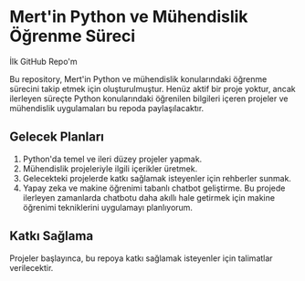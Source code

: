 # Mert'in Python ve Mühendislik Öğrenme Süreci
İlk GitHub Repo'm

Bu repository, Mert'in Python ve mühendislik konularındaki öğrenme sürecini takip etmek için oluşturulmuştur. Henüz aktif bir proje yoktur, ancak ilerleyen süreçte Python konularındaki öğrenilen bilgileri içeren projeler ve mühendislik uygulamaları bu repoda paylaşılacaktır.

## Gelecek Planları

1. Python'da temel ve ileri düzey projeler yapmak.
2. Mühendislik projeleriyle ilgili içerikler üretmek.
3. Gelecekteki projelerde katkı sağlamak isteyenler için rehberler sunmak.
4. Yapay zeka ve makine öğrenimi tabanlı chatbot geliştirme. Bu projede ilerleyen zamanlarda chatbotu daha akıllı hale getirmek için makine öğrenimi tekniklerini uygulamayı planlıyorum.

## Katkı Sağlama

Projeler başlayınca, bu repoya katkı sağlamak isteyenler için talimatlar verilecektir.
